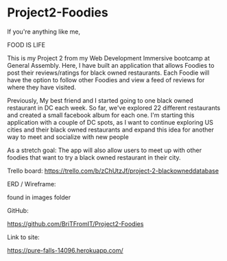# Project2-Foodies
If you're anything like me,

FOOD IS LIFE

This is my Project 2 from my Web Development Immersive bootcamp at General Assembly. Here, I have built an application that allows Foodies to post their reviews/ratings for black owned restaurants. Each Foodie will have the option to follow other Foodies and view a feed of reviews for where they have visited. 

Previously, My best friend and I started going to one black owned restaurant in DC each week. So far, we've explored 22 different restaurants and created a small facebook album for each one. I'm starting this application with a couple of DC spots, as I want to continue exploring US cities and their black owned restaurants and expand this idea for another way to meet and socialize with new people

As a stretch goal: The app will also allow users to meet up with other foodies that want to try a black owned restaurant in their city. 


Trello board: https://trello.com/b/zChUtzJf/project-2-blackowneddatabase


ERD / Wireframe:


found in images folder


GitHub:

https://github.com/BriTFromIT/Project2-Foodies

Link to site:

https://pure-falls-14096.herokuapp.com/


